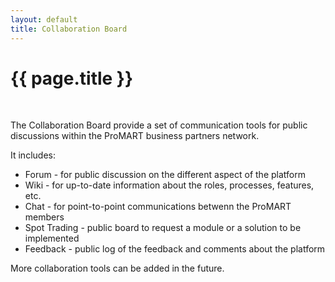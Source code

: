 ```yaml
---
layout: default
title: Collaboration Board
---
```


{{ page.title }}
===

<br>

The Collaboration Board provide a set of communication tools for public discussions within the ProMART business partners network.

It includes:
* Forum - for public discussion on the different aspect of the platform
* Wiki - for up-to-date information about the roles, processes, features, etc.
* Chat - for point-to-point communications betwenn the ProMART members
* Spot Trading - public board to request a module or a solution to be implemented
* Feedback - public log of the feedback and comments about the platform

More collaboration tools can be added in the future.

<br>